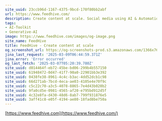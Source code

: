 ```yaml
---
site_uuid: 23ccb96d-1167-4375-9bcd-170f80bb2abf
url: https://www.feedhive.com/
description: Create content at scale. Social media using AI & Automation.
tags:
- AI-Toolkit
- Generative-AI
image: https://www.feedhive.com/images/og-image.png
site_name: FeedHive
title: FeedHive - Create content at scale
og_screenshot_url: https://og-screenshots-prod.s3.amazonaws.com/1366x768/80/false/bc83f7e987ef5e9072f0f1b76c3197d7254e5bb7e20d6bcf8ff9fecab3fad71e.jpeg
jina_last_request: '2025-03-09T06:44:59.371Z'
jina_error: 'Error occurred'
og_last_fetch: '2025-03-07T05:20:39.780Z'
site_uuid: d014464f-eb72-45be-bd06-299b4b557150
site_uuid: 61948472-0d47-41f7-90a0-22901bb3e392
site_uuid: 0438fe38-8961-4c4c-b3ac-4dd52dcb1c98
site_uuid: 66d271ab-7bcd-4eca-ae03-4105e4e70f9c
site_uuid: c5c22c70-a3c5-4078-8865-7e4d43b020b2
site_uuid: 9fa0cd5e-0981-4565-af20-e795bd912d5f
site_uuid: 4c32e8fa-d430-48d6-8ab7-799f931876e5
site_uuid: 3aff41c8-e05f-4194-ae80-18fad8be750a
---
```


[https://www.feedhive.com](https://www.feedhive.com/)
